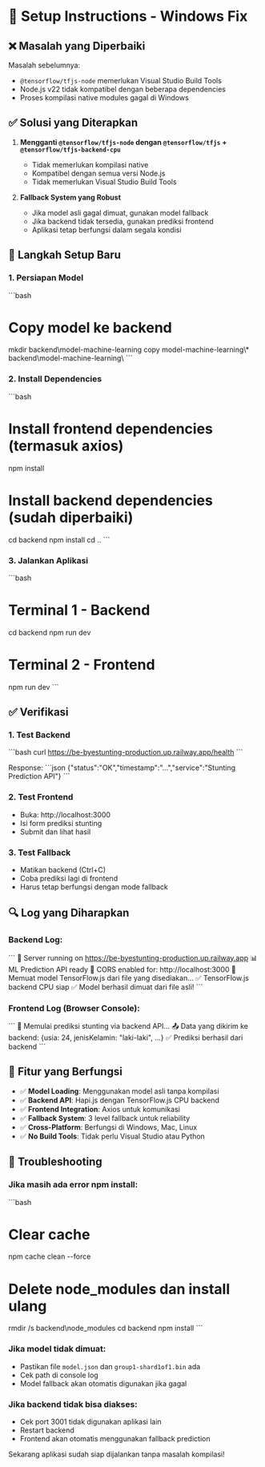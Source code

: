 # 🔧 Setup Instructions - Windows Fix

## ❌ Masalah yang Diperbaiki

Masalah sebelumnya:
- `@tensorflow/tfjs-node` memerlukan Visual Studio Build Tools
- Node.js v22 tidak kompatibel dengan beberapa dependencies
- Proses kompilasi native modules gagal di Windows

## ✅ Solusi yang Diterapkan

1. **Mengganti `@tensorflow/tfjs-node` dengan `@tensorflow/tfjs` + `@tensorflow/tfjs-backend-cpu`**
   - Tidak memerlukan kompilasi native
   - Kompatibel dengan semua versi Node.js
   - Tidak memerlukan Visual Studio Build Tools

2. **Fallback System yang Robust**
   - Jika model asli gagal dimuat, gunakan model fallback
   - Jika backend tidak tersedia, gunakan prediksi frontend
   - Aplikasi tetap berfungsi dalam segala kondisi

## 🚀 Langkah Setup Baru

### 1. Persiapan Model
\`\`\`bash
# Copy model ke backend
mkdir backend\\model-machine-learning
copy model-machine-learning\\* backend\\model-machine-learning\\
\`\`\`

### 2. Install Dependencies
\`\`\`bash
# Install frontend dependencies (termasuk axios)
npm install

# Install backend dependencies (sudah diperbaiki)
cd backend
npm install
cd ..
\`\`\`

### 3. Jalankan Aplikasi
\`\`\`bash
# Terminal 1 - Backend
cd backend
npm run dev

# Terminal 2 - Frontend  
npm run dev
\`\`\`

## ✅ Verifikasi

### 1. Test Backend
\`\`\`bash
curl https://be-byestunting-production.up.railway.app/health
\`\`\`

Response:
\`\`\`json
{"status":"OK","timestamp":"...","service":"Stunting Prediction API"}
\`\`\`

### 2. Test Frontend
- Buka: http://localhost:3000
- Isi form prediksi stunting
- Submit dan lihat hasil

### 3. Test Fallback
- Matikan backend (Ctrl+C)
- Coba prediksi lagi di frontend
- Harus tetap berfungsi dengan mode fallback

## 🔍 Log yang Diharapkan

### Backend Log:
\`\`\`
🚀 Server running on https://be-byestunting-production.up.railway.app
📊 ML Prediction API ready
🔗 CORS enabled for: http://localhost:3000
🔄 Memuat model TensorFlow.js dari file yang disediakan...
✅ TensorFlow.js backend CPU siap
✅ Model berhasil dimuat dari file asli!
\`\`\`

### Frontend Log (Browser Console):
\`\`\`
🔄 Memulai prediksi stunting via backend API...
📤 Data yang dikirim ke backend: {usia: 24, jenisKelamin: "laki-laki", ...}
✅ Prediksi berhasil dari backend
\`\`\`

## 🎯 Fitur yang Berfungsi

- ✅ **Model Loading**: Menggunakan model asli tanpa kompilasi
- ✅ **Backend API**: Hapi.js dengan TensorFlow.js CPU backend
- ✅ **Frontend Integration**: Axios untuk komunikasi
- ✅ **Fallback System**: 3 level fallback untuk reliability
- ✅ **Cross-Platform**: Berfungsi di Windows, Mac, Linux
- ✅ **No Build Tools**: Tidak perlu Visual Studio atau Python

## 🔧 Troubleshooting

### Jika masih ada error npm install:
\`\`\`bash
# Clear cache
npm cache clean --force

# Delete node_modules dan install ulang
rmdir /s backend\\node_modules
cd backend
npm install
\`\`\`

### Jika model tidak dimuat:
- Pastikan file `model.json` dan `group1-shard1of1.bin` ada
- Cek path di console log
- Model fallback akan otomatis digunakan jika gagal

### Jika backend tidak bisa diakses:
- Cek port 3001 tidak digunakan aplikasi lain
- Restart backend
- Frontend akan otomatis menggunakan fallback prediction

Sekarang aplikasi sudah siap dijalankan tanpa masalah kompilasi!
